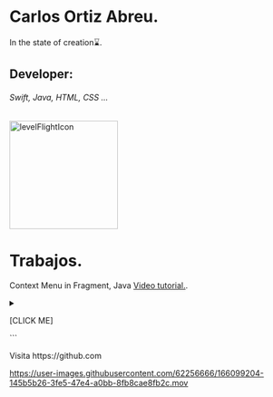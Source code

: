 # Carlos Ortiz Abreu.

 In the state of creation⌛️.

## Developer: 
###### Swift, Java, HTML, CSS ...

<img width="191" alt="levelFlightIcon" src="https://user-images.githubusercontent.com/62256666/165986891-5a54acaa-d189-4dfb-af91-b13d3b96529f.png">

# Trabajos.
Context Menu in Fragment, Java [Video tutorial.](https://www.youtube.com/watch?v=Bgq44sybguA).



<details>
 <summary> 
  
  [CLICK ME]
 </summary>
<p>

#### We can hide anything, even code!

    ```ruby
      puts "Hello World"
    ```

</details> ```
</p>
Visita https://github.com



https://user-images.githubusercontent.com/62256666/166099204-145b5b26-3fe5-47e4-a0bb-8fb8cae8fb2c.mov

